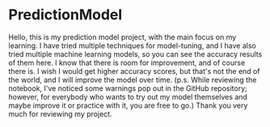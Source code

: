 # PredictionModel
Hello, this is my prediction model project, with the main focus on my learning. I have tried multiple techniques for model-tuning, and I have also tried multiple machine learning models, so you can see the accuracy results of them here. I know that there is room for improvement, and of course there is. I wish I would get higher accuracy scores, but that's not the end of the world, and I will improve the model over time. (p.s. While reviewing the notebook, I've noticed some warnings pop out in the GitHub repository; however, for everybody who wants to try out my model themselves and maybe improve it or practice with it, you are free to go.) Thank you very much for reviewing my project.
